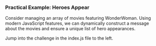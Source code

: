 ### Practical Example: Heroes Appear

Consider managing an array of movies featuring WonderWoman. Using modern JavaScript features, we can dynamically construct a message about the movies and ensure a unique list of hero appearances.

Jump into the challenge in the index.js file to the left.